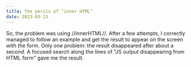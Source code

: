 ```yaml
---
title: the perils of "inner HTML"
date: 2023-03-13
---
```


So, the problem was using //innerHTML//. After a few attempts, I correctly managed to follow an example and get the result to appear on the screen with the form. Only one problem: the result disappeared after about a second. A focused search along the lines of "JS output disappearing from HTML form" gave me the result. 